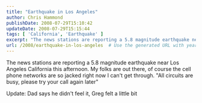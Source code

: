 ```yaml
---
title: "Earthquake in Los Angeles"
author: Chris Hammond
publishDate: 2008-07-29T15:10:42
updateDate: 2008-07-29T15:15:44
tags: [ 'California', 'Earthquake' ]
excerpt: "The news stations are reporting a 5.8 magnitude earthquake near Los Angeles California this afternoon. My folks are out there, of course the cell phone networks are so jacked right now I can't get through. \"All circuits are busy, please try your call again later\" Update: Dad says he didn't feel it, Greg felt a little bit"
url: /2008/earthquake-in-los-angeles  # Use the generated URL with year
---
```

<p>The news stations are reporting a 5.8 magnitude earthquake near Los Angeles California this afternoon. My folks are out there, of course the cell phone networks are so jacked right now I can't get through. "All circuits are busy, please try your call again later"</p> <p>Update: Dad says he didn't feel it, Greg felt a little bit</p>
